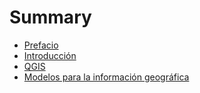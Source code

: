 # Summary

* [Prefacio](README.md)
* [Introducción](chapter1.md)
* [QGIS ](qgis.md)
* [Modelos para la información geográfica](modelos-para-la-informacion-geografica.md)

